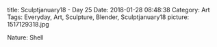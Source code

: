 title: Sculptjanuary18 - Day 25
Date: 2018-01-28 08:48:38
Category: Art
Tags: Everyday, Art, Sculpture, Blender, Sculptjanuary18
picture: 1517129318.jpg

Nature: Shell
